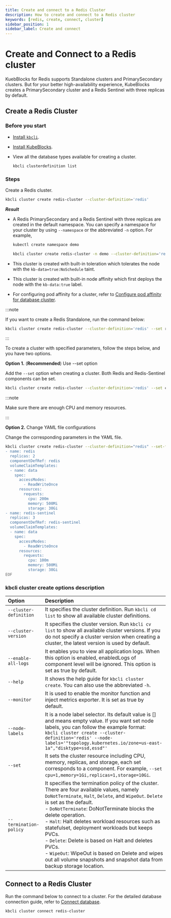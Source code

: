 ```yaml
---
title: Create and connect to a Redis Cluster
description: How to create and connect to a Redis cluster
keywords: [redis, create, connect, cluster]
sidebar_position: 1
sidebar_label: Create and connect
---
```


# Create and Connect to a Redis cluster

KuebBlocks for Redis supports Standalone clusters and PrimarySecondary clusters.
But for your better high-availability experience, KubeBlocks creates a PrimarySecondary cluster and a Redis Sentinel with three replicas by default.

## Create a Redis Cluster

### Before you start

* [Install `kbcli`](./../../installation/install-and-uninstall-kbcli-and-kubeblocks.md#install-kbcli).
* [Install KubeBlocks](./../../installation/install-and-uninstall-kbcli-and-kubeblocks.md#install-kubeblocks).
* View all the database types available for creating a cluster.

  ```bash
  kbcli clusterdefinition list
  ```

### Steps

Create a Redis cluster.

```bash
kbcli cluster create redis-cluster --cluster-definition='redis' 
```

***Result***

* A Redis PrimarySecondary and a Redis Sentinel with three replicas are created in the default namespace. You can specify a namespace for your cluster by using `--namespace` or the abbreviated `-n` option. For example,

  ```bash
  kubectl create namespace demo

  kbcli cluster create redis-cluster -n demo --cluster-definition='redis'
  ```

* This cluster is created with built-in toleration which tolerates the node with the `kb-data=true:NoSchedule` taint.
* This cluster is created with built-in node affinity which first deploys the node with the `kb-data:true` label.
* For configuring pod affinity for a cluster, refer to [Configure pod affinity for database cluster](../../resource-scheduling/resource-scheduling.md).

:::note

If you want to create a Redis Standalone, run the command below:

```bash
kbcli cluster create redis-cluster --cluster-definition='redis' --set replicas=1
```

:::

To create a cluster with specified parameters, follow the steps below, and you have two options.

**Option 1.** (**Recommended**) Use --set option

Add the `--set` option when creating a cluster. Both Redis and Redis-Sentinel components can be set.

```bash
kbcli cluster create redis-cluster --cluster-definition='redis' --set cpu=200m,memory=500Mi,storage=30Gi,type=redis --set replicas=3,cpu=200m,memory=500Mi,memory=30Gi,type=redis-sentinel
```

:::note

Make sure there are enough CPU and memory resources. 

:::

**Option 2.** Change YAML file configurations

Change the corresponding parameters in the YAML file.

```bash
kbcli cluster create redis-cluster --cluster-definition="redis" --set-file -<<EOF
- name: redis
  replicas: 2
  componentDefRef: redis
  volumeClaimTemplates:
  - name: data
    spec:
      accessModes:
        - ReadWriteOnce
      resources:
        requests:
          cpu: 200m
          memory: 500Mi
          storage: 30Gi
- name: redis-sentinel
  replicas: 3
  componentDefRef: redis-sentinel
  volumeClaimTemplates:
  - name: data
    spec:
      accessModes:
        - ReadWriteOnce
      resources:
        requests:
          cpu: 100m
          memory: 500Mi
          storage: 30Gi
EOF
```

### kbcli cluster create options description

| Option   | Description      |
| :--      | :--              |
| `--cluster-definition` | It specifies the cluster definition. Run `kbcli cd list` to show all available cluster definitions. |
| `--cluster-version` | It specifies the cluster version. Run `kbcli cv list` to show all available cluster versions. If you do not specify a cluster version when creating a cluster, the latest version is used by default. |
| `--enable-all-logs` | It enables you to view all application logs. When this option is enabled, enabledLogs of component level will be ignored. This option is set as true by default. |
| `--help` | It shows the help guide for `kbcli cluster create`. You can also use the abbreviated `-h`. |
| `--monitor` | It is used to enable the monitor function and inject metrics exporter. It is set as true by default. |
| `--node-labels` | It is a node label selector. Its default value is [] and means empty value. If you want set node labels, you can follow the example format: <br />```kbcli cluster create --cluster-definition='redis' --node-labels='"topology.kubernetes.io/zone=us-east-1a","disktype=ssd,essd"'``` |
| `--set` | It sets the cluster resource including CPU, memory, replicas, and storage, each set corresponds to a component. For example, `--set cpu=1,memory=1Gi,replicas=1,storage=10Gi`. |
| `--termination-policy` | It specifies the termination policy of the cluster. There are four available values, namely `DoNotTerminate`, `Halt`, `Delete`, and `WipeOut`. `Delete` is set as the default. <br /> - `DoNotTerminate`: DoNotTerminate blocks the delete operation. <br /> - `Halt`: Halt deletes workload resources such as statefulset, deployment workloads but keeps PVCs. <br /> - `Delete`: Delete is based on Halt and deletes PVCs. <br /> - `WipeOut`: WipeOut is based on Delete and wipes out all volume snapshots and snapshot data from backup storage location. |

## Connect to a Redis Cluster

Run the command below to connect to a cluster. For the detailed database connection guide, refer to [Connect database](./../../connect_database/overview-of-database-connection.md).

```bash
kbcli cluster connect redis-cluster
```
